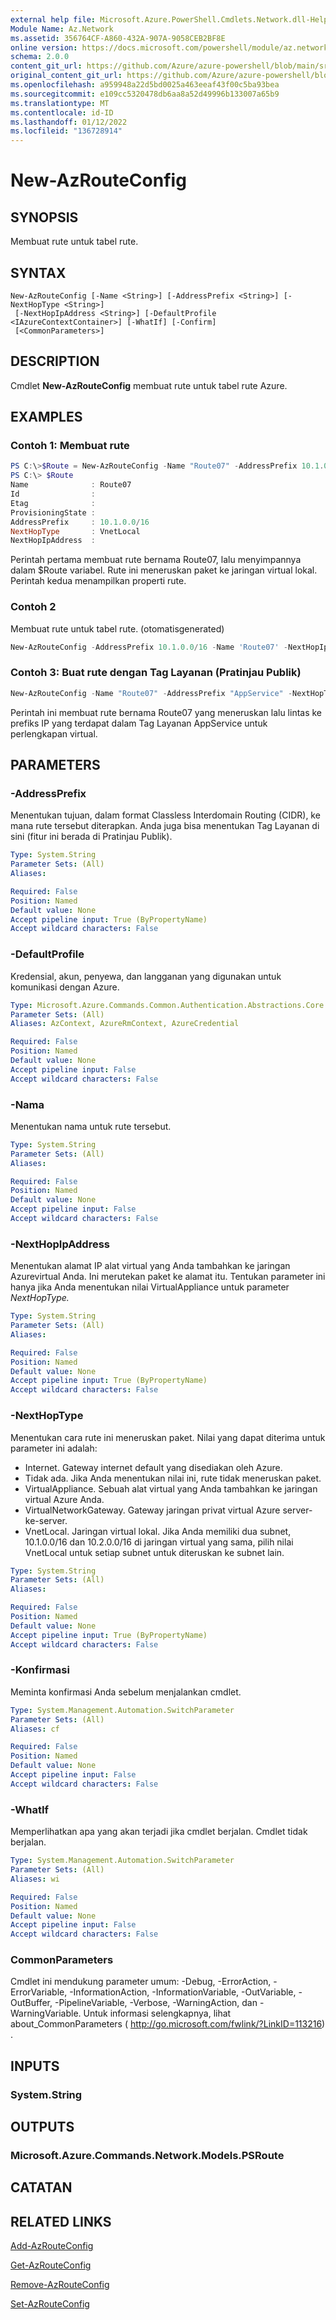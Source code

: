 ```yaml
---
external help file: Microsoft.Azure.PowerShell.Cmdlets.Network.dll-Help.xml
Module Name: Az.Network
ms.assetid: 356764CF-A860-432A-907A-9058CEB2BF8E
online version: https://docs.microsoft.com/powershell/module/az.network/new-azrouteconfig
schema: 2.0.0
content_git_url: https://github.com/Azure/azure-powershell/blob/main/src/Network/Network/help/New-AzRouteConfig.md
original_content_git_url: https://github.com/Azure/azure-powershell/blob/main/src/Network/Network/help/New-AzRouteConfig.md
ms.openlocfilehash: a959948a22d5bd0025a463eeaf43f00c5ba93bea
ms.sourcegitcommit: e109cc5320478db6aa8a52d49996b133007a65b9
ms.translationtype: MT
ms.contentlocale: id-ID
ms.lasthandoff: 01/12/2022
ms.locfileid: "136728914"
---
```

# New-AzRouteConfig

## SYNOPSIS
Membuat rute untuk tabel rute.

## SYNTAX

```
New-AzRouteConfig [-Name <String>] [-AddressPrefix <String>] [-NextHopType <String>]
 [-NextHopIpAddress <String>] [-DefaultProfile <IAzureContextContainer>] [-WhatIf] [-Confirm]
 [<CommonParameters>]
```

## DESCRIPTION
Cmdlet **New-AzRouteConfig** membuat rute untuk tabel rute Azure.

## EXAMPLES

### Contoh 1: Membuat rute
```powershell
PS C:\>$Route = New-AzRouteConfig -Name "Route07" -AddressPrefix 10.1.0.0/16 -NextHopType "VnetLocal"
PS C:\> $Route
Name              : Route07
Id                : 
Etag              : 
ProvisioningState : 
AddressPrefix     : 10.1.0.0/16
NextHopType       : VnetLocal
NextHopIpAddress  :
```

Perintah pertama membuat rute bernama Route07, lalu menyimpannya dalam $Route variabel.
Rute ini meneruskan paket ke jaringan virtual lokal.
Perintah kedua menampilkan properti rute.

### Contoh 2

Membuat rute untuk tabel rute. (otomatisgenerated)

<!-- Aladdin Generated Example -->
```powershell
New-AzRouteConfig -AddressPrefix 10.1.0.0/16 -Name 'Route07' -NextHopIpAddress '12.0.0.5' -NextHopType 'VnetLocal'
```

### Contoh 3: Buat rute dengan Tag Layanan (Pratinjau Publik)
```powershell
New-AzRouteConfig -Name "Route07" -AddressPrefix "AppService" -NextHopType "VirtualAppliance" -NextHopIpAddress "10.0.2.4"
```

Perintah ini membuat rute bernama Route07 yang meneruskan lalu lintas ke prefiks IP yang terdapat dalam Tag Layanan AppService untuk perlengkapan virtual. 

## PARAMETERS

### -AddressPrefix
Menentukan tujuan, dalam format Classless Interdomain Routing (CIDR), ke mana rute tersebut diterapkan. Anda juga bisa menentukan Tag Layanan di sini (fitur ini berada di Pratinjau Publik).

```yaml
Type: System.String
Parameter Sets: (All)
Aliases:

Required: False
Position: Named
Default value: None
Accept pipeline input: True (ByPropertyName)
Accept wildcard characters: False
```

### -DefaultProfile
Kredensial, akun, penyewa, dan langganan yang digunakan untuk komunikasi dengan Azure.

```yaml
Type: Microsoft.Azure.Commands.Common.Authentication.Abstractions.Core.IAzureContextContainer
Parameter Sets: (All)
Aliases: AzContext, AzureRmContext, AzureCredential

Required: False
Position: Named
Default value: None
Accept pipeline input: False
Accept wildcard characters: False
```

### -Nama
Menentukan nama untuk rute tersebut.

```yaml
Type: System.String
Parameter Sets: (All)
Aliases:

Required: False
Position: Named
Default value: None
Accept pipeline input: False
Accept wildcard characters: False
```

### -NextHopIpAddress
Menentukan alamat IP alat virtual yang Anda tambahkan ke jaringan Azurevirtual Anda.
Ini merutekan paket ke alamat itu.
Tentukan parameter ini hanya jika Anda menentukan nilai VirtualAppliance untuk parameter *NextHopType.*

```yaml
Type: System.String
Parameter Sets: (All)
Aliases:

Required: False
Position: Named
Default value: None
Accept pipeline input: True (ByPropertyName)
Accept wildcard characters: False
```

### -NextHopType
Menentukan cara rute ini meneruskan paket.
Nilai yang dapat diterima untuk parameter ini adalah:
- Internet.
Gateway internet default yang disediakan oleh Azure. 
- Tidak ada.
Jika Anda menentukan nilai ini, rute tidak meneruskan paket. 
- VirtualAppliance.
Sebuah alat virtual yang Anda tambahkan ke jaringan virtual Azure Anda. 
- VirtualNetworkGateway.
Gateway jaringan privat virtual Azure server-ke-server. 
- VnetLocal.
Jaringan virtual lokal.
Jika Anda memiliki dua subnet, 10.1.0.0/16 dan 10.2.0.0/16 di jaringan virtual yang sama, pilih nilai VnetLocal untuk setiap subnet untuk diteruskan ke subnet lain.

```yaml
Type: System.String
Parameter Sets: (All)
Aliases:

Required: False
Position: Named
Default value: None
Accept pipeline input: True (ByPropertyName)
Accept wildcard characters: False
```

### -Konfirmasi
Meminta konfirmasi Anda sebelum menjalankan cmdlet.

```yaml
Type: System.Management.Automation.SwitchParameter
Parameter Sets: (All)
Aliases: cf

Required: False
Position: Named
Default value: None
Accept pipeline input: False
Accept wildcard characters: False
```

### -WhatIf
Memperlihatkan apa yang akan terjadi jika cmdlet berjalan. Cmdlet tidak berjalan.

```yaml
Type: System.Management.Automation.SwitchParameter
Parameter Sets: (All)
Aliases: wi

Required: False
Position: Named
Default value: None
Accept pipeline input: False
Accept wildcard characters: False
```

### CommonParameters
Cmdlet ini mendukung parameter umum: -Debug, -ErrorAction, -ErrorVariable, -InformationAction, -InformationVariable, -OutVariable, -OutBuffer, -PipelineVariable, -Verbose, -WarningAction, dan -WarningVariable. Untuk informasi selengkapnya, lihat about_CommonParameters ( http://go.microsoft.com/fwlink/?LinkID=113216) .

## INPUTS

### System.String

## OUTPUTS

### Microsoft.Azure.Commands.Network.Models.PSRoute

## CATATAN

## RELATED LINKS

[Add-AzRouteConfig](./Add-AzRouteConfig.md)

[Get-AzRouteConfig](./Get-AzRouteConfig.md)

[Remove-AzRouteConfig](./Remove-AzRouteConfig.md)

[Set-AzRouteConfig](./Set-AzRouteConfig.md)


